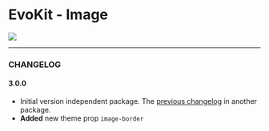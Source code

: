 # EvoKit - Image

[![](https://img.shields.io/npm/v/evokit-image.svg)](https://www.npmjs.com/package/evokit-image)

---

### CHANGELOG

#### 3.0.0

- Initial version independent package. The [previous changelog](packages/evokit/CHANGELOG.md) in another package.
- **Added** new theme prop `image-border`
